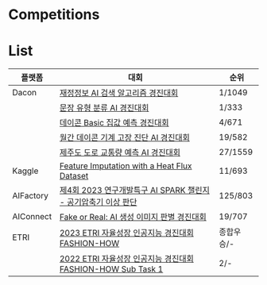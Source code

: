 # Competitions

# List

|플랫폼|대회|순위|
|------|---|---|
|Dacon|[재정정보 AI 검색 알고리즘 경진대회]([https://dacon.io/competitions/official/236295/overview/description](https://github.com/HaloKim/Competitions/tree/main/%5BDacon%5D%EC%9E%AC%EC%A0%95%EC%A0%95%EB%B3%B4AI%EA%B2%80%EC%83%89%EC%95%8C%EA%B3%A0%EB%A6%AC%EC%A6%98%EA%B2%BD%EC%A7%84%EB%8C%80%ED%9A%8C))|1/1049|
||[문장 유형 분류 AI 경진대회](https://github.com/HaloKim/competitions/tree/main/%5BDacon%5D%EB%AC%B8%EC%9E%A5%EC%9C%A0%ED%98%95%EB%B6%84%EB%A5%98AI%EA%B2%BD%EC%A7%84%EB%8C%80%ED%9A%8C)|1/333|
||[데이콘 Basic 집값 예측 경진대회](https://github.com/HaloKim/Competitions/tree/main/%5BDacon%5D%EB%8D%B0%EC%9D%B4%EC%BD%98Basic%EC%A7%91%EA%B0%92%EC%98%88%EC%B8%A1%EA%B2%BD%EC%A7%84%EB%8C%80%ED%9A%8C)|4/671|
||[월간 데이콘 기계 고장 진단 AI 경진대회](https://github.com/HaloKim/Competitions/tree/main/%5BDacon%5D%EC%9B%94%EA%B0%84%EB%8D%B0%EC%9D%B4%EC%BD%98%EA%B8%B0%EA%B3%84%EA%B3%A0%EC%9E%A5%EC%A7%84%EB%8B%A8AI%EA%B2%BD%EC%A7%84%EB%8C%80%ED%9A%8C)|19/582|
||[제주도 도로 교통량 예측 AI 경진대회](https://github.com/HaloKim/Competitions/tree/main/%5BDacon%5D%EC%A0%9C%EC%A3%BC%EB%8F%84%EB%8F%84%EB%A1%9C%EA%B5%90%ED%86%B5%EB%9F%89%EC%98%88%EC%B8%A1AI%EA%B2%BD%EC%A7%84%EB%8C%80%ED%9A%8C)|27/1559|
|Kaggle|[Feature Imputation with a Heat Flux Dataset](https://github.com/HaloKim/Competitions/tree/main/%5BKaggle%5DPlayground-S3E15)|11/693|
|AIFactory|[제4회 2023 연구개발특구 AI SPARK 챌린지 - 공기압축기 이상 판단](https://github.com/HaloKim/Competitions/tree/main/%5BAIFactory%5D%EA%B3%B5%EA%B8%B0%EC%95%95%EC%B6%95%EA%B8%B0%EC%9D%B4%EC%83%81%ED%8C%90%EB%8B%A8)|125/803|
|AIConnect|[Fake or Real: AI 생성 이미지 판별 경진대회 ](https://github.com/HaloKim/Competitions/tree/main/%5BAIFactory%5D%EA%B3%B5%EA%B8%B0%EC%95%95%EC%B6%95%EA%B8%B0%EC%9D%B4%EC%83%81%ED%8C%90%EB%8B%A8)|19/707|
|ETRI|[2023 ETRI 자율성장 인공지능 경진대회 FASHION-HOW](https://github.com/HaloKim/Competitions/tree/main/%5BETRI%5D2023ETRI%EC%9E%90%EC%9C%A8%EC%84%B1%EC%9E%A5%EC%9D%B8%EA%B3%B5%EC%A7%80%EB%8A%A5%EA%B2%BD%EC%A7%84%EB%8C%80%ED%9A%8CFASHION-HOW)|종합우승/-|
||[2022 ETRI 자율성장 인공지능 경진대회 FASHION-HOW Sub Task 1](https://fashion-how.org/ETRI23/fascode_board/board1_content.html)|2/-|
